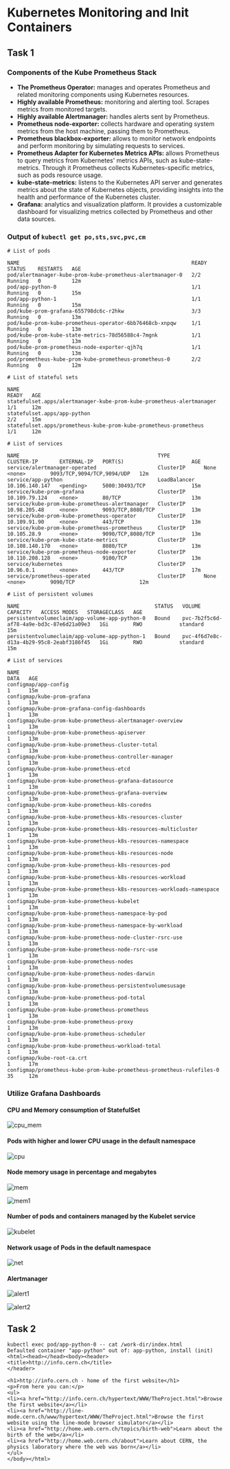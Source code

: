 # Kubernetes Monitoring and Init Containers

## Task 1

### Components of the Kube Prometheus Stack

- **The Prometheus Operator:** manages and operates Prometheus and related monitoring components using Kubernetes resources.
- **Highly available Prometheus:** monitoring and alerting tool. Scrapes metrics from monitored targets.
- **Highly available Alertmanager:** handles alerts sent by Prometheus.
- **Prometheus node-exporter:** collects hardware and operating system metrics from the host machine, passing them to Prometheus.
- **Prometheus blackbox-exporter:** allows to monitor network endpoints and perform monitoring by simulating requests to services.
- **Prometheus Adapter for Kubernetes Metrics APIs:** allows Prometheus to query metrics from Kubernetes' metrics APIs, such as kube-state-metrics. Through it Prometheus collects Kubernetes-specific metrics, such as pods resource usage.
- **kube-state-metrics:** listens to the Kubernetes API server and generates metrics about the state of Kubernetes objects, providing insights into the health and performance of the Kubernetes cluster.
- **Grafana:** analytics and visualization platform. It provides a customizable dashboard for visualizing metrics collected by Prometheus and other data sources.

### Output of `kubectl get po,sts,svc,pvc,cm`

```commandLine
# List of pods

NAME                                                        READY   STATUS    RESTARTS   AGE
pod/alertmanager-kube-prom-kube-prometheus-alertmanager-0   2/2     Running   0          12m
pod/app-python-0                                            1/1     Running   0          15m
pod/app-python-1                                            1/1     Running   0          15m
pod/kube-prom-grafana-655798dc6c-r2hkw                      3/3     Running   0          13m
pod/kube-prom-kube-prometheus-operator-6bb76468cb-xnpqw     1/1     Running   0          13m
pod/kube-prom-kube-state-metrics-78d56588c4-7mgnk           1/1     Running   0          13m
pod/kube-prom-prometheus-node-exporter-qjh7q                1/1     Running   0          13m
pod/prometheus-kube-prom-kube-prometheus-prometheus-0       2/2     Running   0          12m

# List of stateful sets

NAME                                                                   READY   AGE
statefulset.apps/alertmanager-kube-prom-kube-prometheus-alertmanager   1/1     12m
statefulset.apps/app-python                                            2/2     15m
statefulset.apps/prometheus-kube-prom-kube-prometheus-prometheus       1/1     12m

# List of services

NAME                                             TYPE           CLUSTER-IP       EXTERNAL-IP   PORT(S)                      AGE
service/alertmanager-operated                    ClusterIP      None             <none>        9093/TCP,9094/TCP,9094/UDP   12m
service/app-python                               LoadBalancer   10.106.140.147   <pending>     5000:30493/TCP               15m
service/kube-prom-grafana                        ClusterIP      10.109.79.124    <none>        80/TCP                       13m
service/kube-prom-kube-prometheus-alertmanager   ClusterIP      10.98.205.48     <none>        9093/TCP,8080/TCP            13m
service/kube-prom-kube-prometheus-operator       ClusterIP      10.109.91.90     <none>        443/TCP                      13m
service/kube-prom-kube-prometheus-prometheus     ClusterIP      10.105.28.9      <none>        9090/TCP,8080/TCP            13m
service/kube-prom-kube-state-metrics             ClusterIP      10.108.140.170   <none>        8080/TCP                     13m
service/kube-prom-prometheus-node-exporter       ClusterIP      10.110.208.128   <none>        9100/TCP                     13m
service/kubernetes                               ClusterIP      10.96.0.1        <none>        443/TCP                      17m
service/prometheus-operated                      ClusterIP      None             <none>        9090/TCP                     12m

# List of persistent volumes

NAME                                            STATUS   VOLUME                                     CAPACITY   ACCESS MODES   STORAGECLASS   AGE
persistentvolumeclaim/app-volume-app-python-0   Bound    pvc-7b2f5c6d-af78-4a9e-bd3c-87e6d21a09e3   1Gi        RWO            standard       15m
persistentvolumeclaim/app-volume-app-python-1   Bound    pvc-4f6d7e8c-d13a-4b29-95c8-2eabf3186f45   1Gi        RWO            standard       15m

# List of services

NAME                                                                    DATA   AGE
configmap/app-config                                                    1      15m
configmap/kube-prom-grafana                                             1      13m
configmap/kube-prom-grafana-config-dashboards                           1      13m
configmap/kube-prom-kube-prometheus-alertmanager-overview               1      13m
configmap/kube-prom-kube-prometheus-apiserver                           1      13m
configmap/kube-prom-kube-prometheus-cluster-total                       1      13m
configmap/kube-prom-kube-prometheus-controller-manager                  1      13m
configmap/kube-prom-kube-prometheus-etcd                                1      13m
configmap/kube-prom-kube-prometheus-grafana-datasource                  1      13m
configmap/kube-prom-kube-prometheus-grafana-overview                    1      13m
configmap/kube-prom-kube-prometheus-k8s-coredns                         1      13m
configmap/kube-prom-kube-prometheus-k8s-resources-cluster               1      13m
configmap/kube-prom-kube-prometheus-k8s-resources-multicluster          1      13m
configmap/kube-prom-kube-prometheus-k8s-resources-namespace             1      13m
configmap/kube-prom-kube-prometheus-k8s-resources-node                  1      13m
configmap/kube-prom-kube-prometheus-k8s-resources-pod                   1      13m
configmap/kube-prom-kube-prometheus-k8s-resources-workload              1      13m
configmap/kube-prom-kube-prometheus-k8s-resources-workloads-namespace   1      13m
configmap/kube-prom-kube-prometheus-kubelet                             1      13m
configmap/kube-prom-kube-prometheus-namespace-by-pod                    1      13m
configmap/kube-prom-kube-prometheus-namespace-by-workload               1      13m
configmap/kube-prom-kube-prometheus-node-cluster-rsrc-use               1      13m
configmap/kube-prom-kube-prometheus-node-rsrc-use                       1      13m
configmap/kube-prom-kube-prometheus-nodes                               1      13m
configmap/kube-prom-kube-prometheus-nodes-darwin                        1      13m
configmap/kube-prom-kube-prometheus-persistentvolumesusage              1      13m
configmap/kube-prom-kube-prometheus-pod-total                           1      13m
configmap/kube-prom-kube-prometheus-prometheus                          1      13m
configmap/kube-prom-kube-prometheus-proxy                               1      13m
configmap/kube-prom-kube-prometheus-scheduler                           1      13m
configmap/kube-prom-kube-prometheus-workload-total                      1      13m
configmap/kube-root-ca.crt                                              1      17m
configmap/prometheus-kube-prom-kube-prometheus-prometheus-rulefiles-0   35     12m
```

### Utilize Grafana Dashboards

#### CPU and Memory consumption of StatefulSet

![cpu_mem](./screenshots/cpu_mem.jpg)

#### Pods with higher and lower CPU usage in the default namespace

![cpu](./screenshots/cpu.jpg)

#### Node memory usage in percentage and megabytes

![mem](./screenshots/mem.jpg)

![mem1](./screenshots/mem1.jpg)

#### Number of pods and containers managed by the Kubelet service

![kubelet](./screenshots/kubelet.jpg)

#### Network usage of Pods in the default namespace

![net](./screenshots/net.jpg)

#### Alertmanager

![alert1](./screenshots/alert1.jpg)

![alert2](./screenshots/alert2.jpg)

## Task 2

```commandLine
kubectl exec pod/app-python-0 -- cat /work-dir/index.html
Defaulted container "app-python" out of: app-python, install (init)
<html><head></head><body><header>
<title>http://info.cern.ch</title>
</header>

<h1>http://info.cern.ch - home of the first website</h1>
<p>From here you can:</p>
<ul>
<li><a href="http://info.cern.ch/hypertext/WWW/TheProject.html">Browse the first website</a></li>
<li><a href="http://line-mode.cern.ch/www/hypertext/WWW/TheProject.html">Browse the first website using the line-mode browser simulator</a></li>
<li><a href="http://home.web.cern.ch/topics/birth-web">Learn about the birth of the web</a></li>
<li><a href="http://home.web.cern.ch/about">Learn about CERN, the physics laboratory where the web was born</a></li>
</ul>
</body></html>
```
